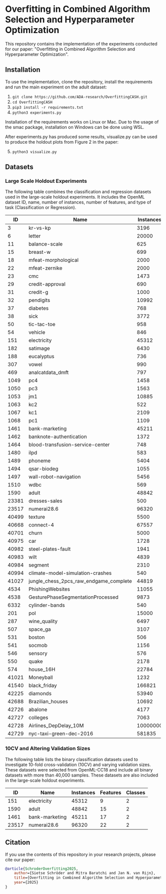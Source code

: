 # Overfitting in Combined Algorithm Selection and Hyperparameter Optimization

This repository contains the implementation of the experiments conducted for our paper: "Overfitting in Combined
Algorithm Selection and Hyperparameter Optimization".

## Installation

To use the implementation, clone the repository, install the requirements and run the main experiment on the adult
dataset:

1. `git clone https://github.com/ADA-research/OverfittingCASH.git`
2. `cd OverfittingCASH`
3. `pip3 install -r requirements.txt`
4. `python3 experiments.py`

Installation of the requirements works on Linux or Mac. Due to the usage of the smac package, installation on Windows
can be done using WSL.

After experiments.py has produced some results, visualize.py can be used to produce the holdout plots from Figure 2 in
the paper:

5. `python3 visualize.py`

## Datasets

### Large Scale Holdout Experiments

The following table combines the classification and regression datasets used in the large-scale holdout experiments.
It includes the OpenML dataset ID, name, number of instances, number of features, and type of task (Classification or
Regression).

| **ID** | **Name**                               | **Instances** | **Features** | **Classes** | **Task Type**  |
|--------|----------------------------------------|---------------|--------------|-------------|----------------|
| 3      | kr-vs-kp                               | 3196          | 37           | 2           | Classification |
| 6      | letter                                 | 20000         | 17           | 26          | Classification |
| 11     | balance-scale                          | 625           | 5            | 3           | Classification |
| 15     | breast-w                               | 699           | 10           | 2           | Classification |
| 18     | mfeat-morphological                    | 2000          | 7            | 10          | Classification |
| 22     | mfeat-zernike                          | 2000          | 48           | 10          | Classification |
| 23     | cmc                                    | 1473          | 10           | 3           | Classification |
| 29     | credit-approval                        | 690           | 16           | 2           | Classification |
| 31     | credit-g                               | 1000          | 21           | 2           | Classification |
| 32     | pendigits                              | 10992         | 17           | 10          | Classification |
| 37     | diabetes                               | 768           | 9            | 2           | Classification |
| 38     | sick                                   | 3772          | 30           | 2           | Classification |
| 50     | tic-tac-toe                            | 958           | 10           | 2           | Classification |
| 54     | vehicle                                | 846           | 19           | 4           | Classification |
| 151    | electricity                            | 45312         | 9            | 2           | Classification |
| 182    | satimage                               | 6430          | 37           | 6           | Classification |
| 188    | eucalyptus                             | 736           | 20           | 5           | Classification |
| 307    | vowel                                  | 990           | 13           | 11          | Classification |
| 469    | analcatdata_dmft                       | 797           | 5            | 6           | Classification |
| 1049   | pc4                                    | 1458          | 38           | 2           | Classification |
| 1050   | pc3                                    | 1563          | 38           | 2           | Classification |
| 1053   | jm1                                    | 10885         | 22           | 2           | Classification |
| 1063   | kc2                                    | 522           | 22           | 2           | Classification |
| 1067   | kc1                                    | 2109          | 22           | 2           | Classification |
| 1068   | pc1                                    | 1109          | 22           | 2           | Classification |
| 1461   | bank-marketing                         | 45211         | 17           | 2           | Classification |
| 1462   | banknote-authentication                | 1372          | 5            | 2           | Classification |
| 1464   | blood-transfusion-service-center       | 748           | 5            | 2           | Classification |
| 1480   | ilpd                                   | 583           | 11           | 2           | Classification |
| 1489   | phoneme                                | 5404          | 6            | 2           | Classification |
| 1494   | qsar-biodeg                            | 1055          | 42           | 2           | Classification |
| 1497   | wall-robot-navigation                  | 5456          | 25           | 4           | Classification |
| 1510   | wdbc                                   | 569           | 31           | 2           | Classification |
| 1590   | adult                                  | 48842         | 15           | 2           | Classification |
| 23381  | dresses-sales                          | 500           | 13           | 2           | Classification |
| 23517  | numerai28.6                            | 96320         | 22           | 2           | Classification |
| 40499  | texture                                | 5500          | 41           | 11          | Classification |
| 40668  | connect-4                              | 67557         | 43           | 3           | Classification |
| 40701  | churn                                  | 5000          | 21           | 2           | Classification |
| 40975  | car                                    | 1728          | 7            | 4           | Classification |
| 40982  | steel-plates-fault                     | 1941          | 28           | 7           | Classification |
| 40983  | wilt                                   | 4839          | 6            | 2           | Classification |
| 40984  | segment                                | 2310          | 20           | 7           | Classification |
| 40994  | climate-model-simulation-crashes       | 540           | 21           | 2           | Classification |
| 41027  | jungle_chess_2pcs_raw_endgame_complete | 44819         | 7            | 3           | Classification |
| 4534   | PhishingWebsites                       | 11055         | 31           | 2           | Classification |
| 4538   | GesturePhaseSegmentationProcessed      | 9873          | 33           | 5           | Classification |
| 6332   | cylinder-bands                         | 540           | 40           | 2           | Classification |
| 201    | pol                                    | 15000         | 49           | -           | Regression     |
| 287    | wine_quality                           | 6497          | 12           | -           | Regression     |
| 507    | space_ga                               | 3107          | 7            | -           | Regression     |
| 531    | boston                                 | 506           | 14           | -           | Regression     |
| 541    | socmob                                 | 1156          | 6            | -           | Regression     |
| 546    | sensory                                | 576           | 12           | -           | Regression     |
| 550    | quake                                  | 2178          | 4            | -           | Regression     |
| 574    | house_16H                              | 22784         | 17           | -           | Regression     |
| 41021  | Moneyball                              | 1232          | 15           | -           | Regression     |
| 41540  | black_friday                           | 166821        | 10           | -           | Regression     |
| 42225  | diamonds                               | 53940         | 10           | -           | Regression     |
| 42688  | Brazilian_houses                       | 10692         | 13           | -           | Regression     |
| 42726  | abalone                                | 4177          | 9            | -           | Regression     |
| 42727  | colleges                               | 7063          | 48           | -           | Regression     |
| 42728  | Airlines_DepDelay_10M                  | 10000000      | 10           | -           | Regression     |
| 42729  | nyc-taxi-green-dec-2016                | 581835        | 19           | -           | Regression     |

### 10CV and Altering Validation Sizes

The following table lists the binary classification datasets used to investigate 10-fold cross-validation (10CV) and
varying validation sizes. These datasets were selected from OpenML-CC18 and include all binary datasets with more than
40,000 samples. These datasets are also included in the large-scale holdout experiments.

| **ID** | **Name**       | **Instances** | **Features** | **Classes** |
|--------|----------------|---------------|--------------|-------------|
| 151    | electricity    | 45312         | 9            | 2           |
| 1590   | adult          | 48842         | 15           | 2           |
| 1461   | bank-marketing | 45211         | 17           | 2           |
| 23517  | numerai28.6    | 96320         | 22           | 2           |

## Citation
If you use the contents of this repository in your research projects, please cite our paper:

```bibtex
@article{SchroderOverfitting2025,
    author={Sietse Schröder and Mitra Baratchi and Jan N. van Rijn},
    title={Overfitting in Combined Algorithm Selection and Hyperparameter Optimization},
    year={2025}
}
```